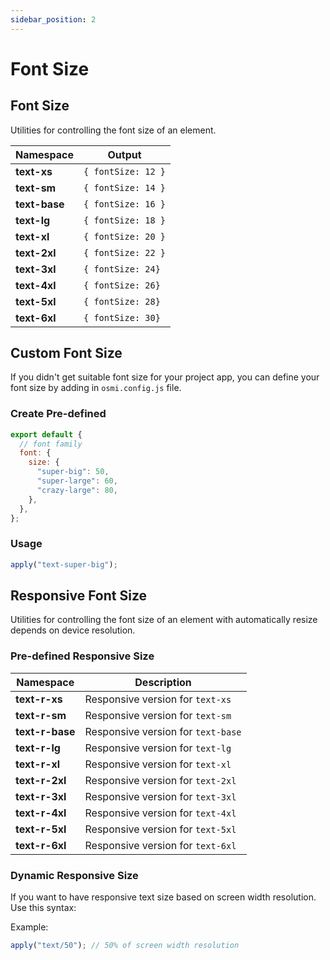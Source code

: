 ```yaml
---
sidebar_position: 2
---
```


# Font Size

## Font Size

Utilities for controlling the font size of an element.

| Namespace     | Output             |
| ------------- | ------------------ |
| **text-xs**   | `{ fontSize: 12 }` |
| **text-sm**   | `{ fontSize: 14 }` |
| **text-base** | `{ fontSize: 16 }` |
| **text-lg**   | `{ fontSize: 18 }` |
| **text-xl**   | `{ fontSize: 20 }` |
| **text-2xl**  | `{ fontSize: 22 }` |
| **text-3xl**  | `{ fontSize: 24}`  |
| **text-4xl**  | `{ fontSize: 26}`  |
| **text-5xl**  | `{ fontSize: 28}`  |
| **text-6xl**  | `{ fontSize: 30}`  |

## Custom Font Size

If you didn't get suitable font size for your project app, you can define your font size by adding in `osmi.config.js` file.

### Create Pre-defined

```javascript
export default {
  // font family
  font: {
    size: {
      "super-big": 50,
      "super-large": 60,
      "crazy-large": 80,
    },
  },
};
```

### Usage

```jsx harmony
apply("text-super-big");
```

## Responsive Font Size

Utilities for controlling the font size of an element with automatically resize depends on device resolution.

### Pre-defined Responsive Size

| Namespace       | Description                        |
| --------------- | ---------------------------------- |
| **text-r-xs**   | Responsive version for `text-xs`   |
| **text-r-sm**   | Responsive version for `text-sm`   |
| **text-r-base** | Responsive version for `text-base` |
| **text-r-lg**   | Responsive version for `text-lg`   |
| **text-r-xl**   | Responsive version for `text-xl`   |
| **text-r-2xl**  | Responsive version for `text-2xl`  |
| **text-r-3xl**  | Responsive version for `text-3xl`  |
| **text-r-4xl**  | Responsive version for `text-4xl`  |
| **text-r-5xl**  | Responsive version for `text-5xl`  |
| **text-r-6xl**  | Responsive version for `text-6xl`  |

### Dynamic Responsive Size

If you want to have responsive text size based on screen width resolution. Use this syntax:

Example:

```jsx harmony
apply("text/50"); // 50% of screen width resolution
```
